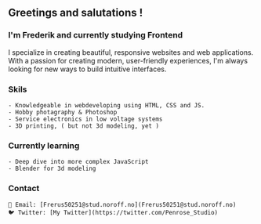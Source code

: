 ## Greetings and salutations !
### I'm Frederik and currently studying Frontend

I specialize in creating beautiful, responsive websites and web applications.
With a passion for creating modern, user-friendly experiences,
I'm always looking for new ways to build intuitive interfaces.

### Skils
```
- Knowledgeable in webdeveloping using HTML, CSS and JS.
- Hobby photagraphy & Photoshop
- Service electronics in low voltage systems
- 3D printing, ( but not 3d modeling, yet ) 
```

### Currently learning
```
- Deep dive into more complex JavaScript
- Blender for 3d modeling
```

### Contact

```
📧 Email: [Frerus50251@stud.noroff.no](Frerus50251@stud.noroff.no)
🐦 Twitter: [My Twitter](https://twitter.com/Penrose_Studio)
```

